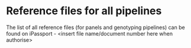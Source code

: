 # Reference files for all pipelines

The list of all reference files (for panels and genotyping pipelines) can be 
found on iPassport - <insert file name/document number here when authorise>
